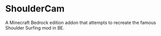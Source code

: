 # ShoulderCam
A Minecraft Bedrock edition addon that attempts to recreate the famous Shoulder Surfing mod in BE.
